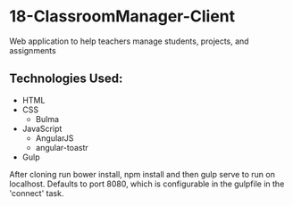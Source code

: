 # 18-ClassroomManager-Client

Web application to help teachers manage students, projects, and assignments

## Technologies Used:

  * HTML
  * CSS
    * Bulma
  * JavaScript
    * AngularJS
    * angular-toastr
  * Gulp
  
After cloning run bower install, npm install and then gulp serve to run on localhost. Defaults to port 8080, which is configurable in the gulpfile in the 'connect' task.
